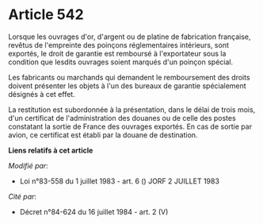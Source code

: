 # Article 542

Lorsque les ouvrages d'or, d'argent ou de platine de fabrication française, revêtus de l'empreinte des poinçons
réglementaires intérieurs, sont exportés, le droit de garantie est remboursé à l'exportateur sous la condition que lesdits
ouvrages soient marqués d'un poinçon spécial.

Les fabricants ou marchands qui demandent le remboursement des droits doivent présenter les objets à l'un des bureaux de
garantie spécialement désignés à cet effet.

La restitution est subordonnée à la présentation, dans le délai de trois mois, d'un certificat de l'administration des
douanes ou de celle des postes constatant la sortie de France des ouvrages exportés. En cas de sortie par avion, ce
certificat est établi par la douane de destination.

**Liens relatifs à cet article**

_Modifié par_:

  - Loi n°83-558 du 1 juillet 1983 - art. 6 () JORF 2 JUILLET 1983

_Cité par_:

  - Décret n°84-624 du 16 juillet 1984 - art. 2 (V)
